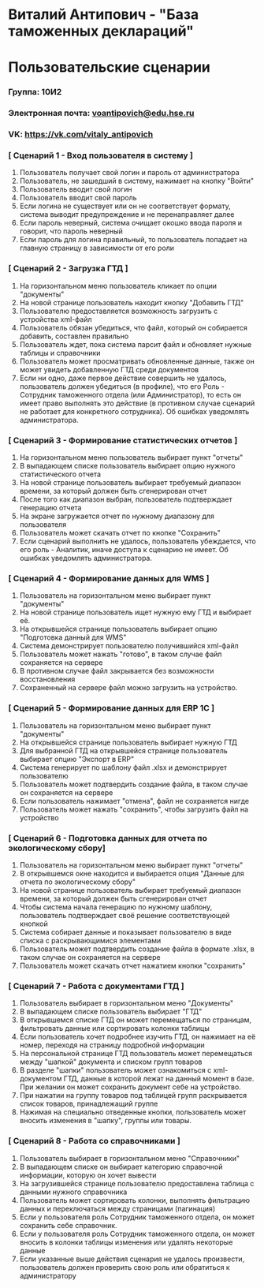 # Виталий Антипович - "База таможенных деклараций"
# Пользовательские сценарии

### Группа: 10И2
### Электронная почта: voantipovich@edu.hse.ru
### VK: https://vk.com/vitaly_antipovich


### [ Сценарий 1 - Вход пользователя в систему ]
1. Пользователь получает свой логин и пароль от администратора
2. Пользователь, не зашедший в систему, нажимает на кнопку "Войти"
3. Пользователь вводит свой логин
4. Пользователь вводит свой пароль
5. Если логина не существует или он не соответствует формату, система выводит предупреждение и не перенаправляет далее
6. Если пароль неверный, система очищает окошко ввода пароля и говорит, что пароль неверный
7. Если пароль для логина правильный, то пользователь попадает на главную страницу в зависимости от его роли

### [ Сценарий 2 - Загрузка ГТД ]
1. На горизонтальном меню пользователь кликает по опции "документы"
2. На новой странице пользователь находит кнопку "Добавить ГТД"
3. Пользователю предоставляется возможность загрузить с устройства xml-файл
4. Пользователь обязан убедиться, что файл, который он собирается добавить, составлен правильно
5. Пользователь ждет, пока система парсит файл и обновляет нужные таблицы и справочники
6. Пользователь может просматривать обновленные данные, также он может увидеть добавленную ГТД среди документов
7. Если ни одно, даже первое действие совершить не удалось, пользователь должен убедиться (в профиле), что его Роль - Сотрудник таможенного отдела (или Администратор),
то есть он имеет право выполнять это действие (в противном случае сценарий не работает для конкретного сотрудника). Об ошибках уведомлять администратора.

### [ Сценарий 3 - Формирование статистических отчетов ]
1. На горизонтальном меню пользователь выбирает пункт "отчеты"
2. В выпадающем списке пользователь выбирает опцию нужного статистического отчета 
3. На новой странице пользователь выбирает требуемый диапазон времени, за который должен быть сгенерирован отчет
4. После того как диапазон выбран, пользователь подтверждает генерацию отчета
5. На экране загружается отчет по нужному диапазону для пользователя
6. Пользователь может скачать отчет по кнопке "Сохранить"
7. Если сценарий выполнить не удалось, пользователь убеждается, что его роль - Аналитик, иначе доступа к сценарию не имеет. Об ошибках уведомлять администратора.

### [ Сценарий 4 - Формирование данных для WMS ]
1. Пользователь на горизонтальном меню выбирает пункт "документы"
2. На новой странице пользователь ищет нужную ему ГТД и выбирает её.
3. На открывшейся странице пользователь выбирает опцию "Подготовка данный для WMS"
4. Система демонстрирует пользователю получившийся xml-файл
5. Пользователь может нажать "готово", в таком случае файл сохраняется на сервере
6. В противном случае файл закрывается без возможности восстановления
7. Сохраненный на сервере файл можно загрузить на устройство.

### [ Сценарий 5 - Формирование данных для ERP 1C ]
1. Пользователь на горизонтальном меню выбирает пункт "документы"
2. На открывшейся странице пользователь выбирает нужную ГТД
3. Для выбранной ГТД на открывшейся странице пользователь выбирает опцию "Экспорт в ERP"
4. Система генерирует по шаблону файл .xlsx и демонстрирует пользователю
5. Пользователь может подтвердить создание файла, в таком случае он сохраняется на сервере
6. Если пользователь нажимает "отмена", файл не сохраняется нигде
7. Пользователь может нажать "сохранить", чтобы загрузить файл на устройство

### [ Сценарий 6 - Подготовка данных для отчета по экологическому сбору]
1. Пользователь на горизонтальном меню выбирает пункт "отчеты"
2. В открывшемся окне находится и выбирается опция "Данные для отчета по экологическому сбору"
3. На новой странице пользователь выбирает требуемый диапазон времени, за который должен быть сгенерирован отчет
4. Чтобы система начала генерацию по нужному шаблону, пользователь подтверждает своё решение соответствующей кнопкой
5. Система собирает данные и показывает пользователю в виде списка с раскрывающимися элементами
6. Пользователь может подтвердить создание файла в формате .xlsx, в таком случае он сохраняется на сервере
7. Пользователь может скачать отчет нажатием кнопки "сохранить"

### [ Сценарий 7 - Работа с документами ГТД ]
1. Пользователь выбирает в горизонтальном меню "Документы"
2. В выпадающем списке пользователь выбирает "ГТД"
3. В открывшемся списке ГТД он может перемещаться по страницам, фильтровать данные
или сортировать колонки таблицы
4. Если пользователь хочет подробнее изучить ГТД, он нажимает на её номер, 
переходя на страницу подробной информации
5. На персональной странице ГТД пользователь может перемещаться между "шапкой" документа и списком групп товаров
6. В разделе "шапки" пользователь может ознакомиться с xml-документом ГТД, 
данные в которой лежат на данный момент в базе. При желании он может сохранить документ себе на устройство.
7. При нажатии на группу товаров под таблицей групп раскрывается список товаров, принадлежащий группе
8. Нажимая на специально отведенные кнопки, пользователь может вносить изменения в "шапку", группы или товары.

### [ Сценарий 8 - Работа со справочниками ]
1. Пользователь выбирает в горизонтальном меню "Справочники"
2. В выпадающем списке он выбирает категорию справочной информации, которую он хочет вывести
3. На загрузившейся странице пользователю предоставлена таблица с данными нужного справочника
4. Пользователь может сортировать колонки, выполнять фильтрацию данных и переключаться между страницами (пагинация)
5. Если у пользователя роль Сотрудник таможенного отдела, он может сохранить себе справочник.
6. Если у пользователя роль Сотрудник таможенного отдела, он может вносить в колонки таблицы изменения 
или удалять некоторые данные
7. Если указанные выше действия сценария не удалось произвести, пользователь должен проверить свою роль
или обратиться к администратору

